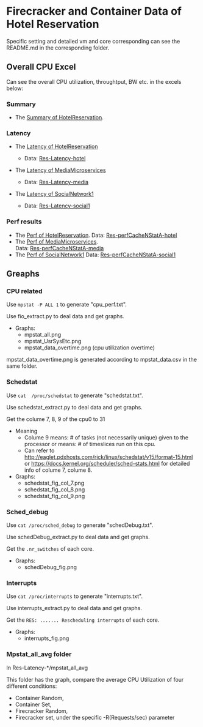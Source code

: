# Firecracker and Container Data of Hotel Reservation

Specific setting and detailed vm and core corresponding can see the README.md in the corresponding folder.

## Overall CPU Excel
Can see the overall CPU utilization, throughtput, BW etc. in the excels below:

### Summary
- The [Summary of HotelReservation](https://docs.google.com/spreadsheets/d/1Wd_QWPUeXN8QmSJorNXnRjmlugQj44pf8u961l5VYDA/edit#gid=0).

### Latency
- The [Latency of HotelReservation](https://docs.google.com/spreadsheets/d/1SAPFEOHZ8QP8jzDtzEEULMyZjnnBidJd21M3Xt4HAz8/edit#gid=0)
    - Data: [Res-Latency-hotel](https://github.com/ysun59/DeathStarBenchData/tree/master/Res-Latency-hotel)

- The [Latency of MediaMicroservices](https://docs.google.com/spreadsheets/d/1txM9NYG8rz_om3YJ5dDuTJvDBDU834C_kWSyyIDq0G4/edit#gid=371584864)
    - Data: [Res-Latency-media](https://github.com/ysun59/DeathStarBenchData/tree/master/Res-Latency-media)

- The [Latency of SocialNetwork1](https://docs.google.com/spreadsheets/d/1Cy9RjgibUyPHLc6Gp9dHuQ3_c7ULYHVXowZhBgvi-Sk/edit#gid=1488032261)
    - Data: [Res-Latency-social1](https://github.com/ysun59/DeathStarBenchData/tree/master/Res-Latency-social1)

### Perf results
- The [Perf of HotelReservation](https://docs.google.com/spreadsheets/d/1TrBh9p-e5ZvEHpTV7RjCnJprcAX9USj5mwxQ-W7hJdI/edit#gid=0).       Data: [Res-perfCacheNStatA-hotel](https://github.com/ysun59/DeathStarBenchData/tree/master/Res-perfCacheNStatA-hotel)
- The [Perf of MediaMicroservices](https://docs.google.com/spreadsheets/d/1CQmQL74gH_w2xmlM4ZuzPdOE-ZXnCD-OU6Peh6jLdPg/edit#gid=0).     
Data: [Res-perfCacheNStatA-media](https://github.com/ysun59/DeathStarBenchData/tree/master/Res-perfCacheNStatA-media)
- The [Perf of SocialNetwork1](https://docs.google.com/spreadsheets/d/1ZxWO7HxeGwjVP26gcd8j80Hcx0y-SjdoiyoT9Itowno/edit#gid=0)
Data: [Res-perfCacheNStatA-social1](https://github.com/ysun59/DeathStarBenchData/tree/master/Res-Latency-social1)
## Greaphs
### CPU related
Use `mpstat -P ALL 1` to generate "cpu_perf.txt".

Use fio_extract.py to deal data and get graphs.

- Graphs:
    - mpstat_all.png
    - mpstat_UsrSysEtc.png
    - mpstat_data_overtime.png (cpu utilization overtime)

mpstat_data_overtime.png is generated according to mpstat_data.csv in the same folder.

### Schedstat
Use `cat  /proc/schedstat` to generate "schedstat.txt".

Use schedstat_extract.py to deal data and get graphs.

Get the colume 7, 8, 9 of the cpu0 to 31
- Meaning
    - Colume 9 means: # of tasks (not necessarily unique) given to the processor or means: # of timeslices run on this cpu.
    - Can refer to http://eaglet.pdxhosts.com/rick/linux/schedstat/v15/format-15.html or https://docs.kernel.org/scheduler/sched-stats.html for detailed info of colume 7, colume 8.
- Graphs:
    - schedstat_fig_col_7.png
    - schedstat_fig_col_8.png
    - schedstat_fig_col_9.png

### Sched_debug
Use `cat /proc/sched_debug` to generate "schedDebug.txt".

Use schedDebug_extract.py to deal data and get graphs.

Get the `.nr_switches` of each core.
- Graphs:
    - schedDebug_fig.png

### Interrupts
Use `cat /proc/interrupts` to generate "interrupts.txt".

Use interrupts_extract.py to deal data and get graphs.

Get the `RES: ....... Rescheduling interrupts` of each core.
- Graphs:
    - interrupts_fig.png


### Mpstat_all_avg folder
In Res-Latency-*/mpstat_all_avg

This folder has the graph, compare the average CPU Utilization of four different conditions: 
- Container Random, 
- Container Set, 
- Firecracker Random, 
- Firecracker set, 
under the specific -R(Requests/sec) parameter